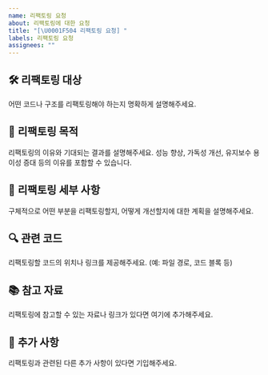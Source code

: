 ```yaml
---
name: 리팩토링 요청
about: 리팩토링에 대한 요청
title: "[\U0001F504 리팩토링 요청] "
labels: 리팩토링 요청
assignees: ""
---
```


## 🛠️ 리팩토링 대상

어떤 코드나 구조를 리팩토링해야 하는지 명확하게 설명해주세요.

## 🚀 리팩토링 목적

리팩토링의 이유와 기대되는 결과를 설명해주세요. 성능 향상, 가독성 개선, 유지보수 용이성 증대 등의 이유를 포함할 수 있습니다.

## 🔄 리팩토링 세부 사항

구체적으로 어떤 부분을 리팩토링할지, 어떻게 개선할지에 대한 계획을 설명해주세요.

## 🔍 관련 코드

리팩토링할 코드의 위치나 링크를 제공해주세요. (예: 파일 경로, 코드 블록 등)

## 📚 참고 자료

리팩토링에 참고할 수 있는 자료나 링크가 있다면 여기에 추가해주세요.

## 📝 추가 사항

리팩토링과 관련된 다른 추가 사항이 있다면 기입해주세요.
